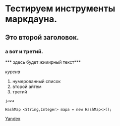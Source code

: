 # Тестируем инструменты маркдауна.
## Это второй заголовок.
### а вот и третий. 

*** здесь будет жииирный текст***

*курсив*

1. нумерованный список
2. второй айтем
3. третий

``` 
java

HashMap <String,Integer> mapa = new HashMap<>();
```

[Yandex](www.yandex.ru "Это подсказка")
